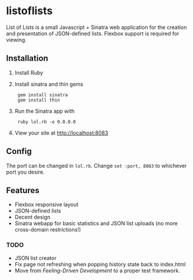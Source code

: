# listoflists

List of Lists is a small Javascript + Sinatra web application for the creation and presentation of JSON-defined lists. Flexbox support is required for viewing.

## Installation

1. Install Ruby
2. Install sinatra and thin gems

        gem install sinatra
        gem install thin

3. Run the Sinatra app with

        ruby lol.rb -o 0.0.0.0

4. View your site at [http://localhost:8083](http://localhost:8083)

## Config
The port can be changed in `lol.rb`. Change `set :port, 8083` to whichever port you desire.

## Features

* Flexbox responsive layout
* JSON-defined lists
* Decent design
* Sinatra webapp for basic statistics and JSON list uploads (no more cross-domain restrictions!)

### TODO

* JSON list creator
* Fix page not refreshing when popping history state back to index.html
* Move from *Feeling-Driven Development* to a proper test framework.